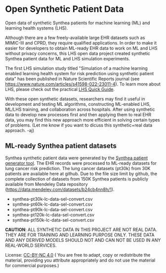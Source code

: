 # Open Synthetic Patient Data
Open data of synthetic Synthea patients for machine learning (ML) and learning health systems (LHS).

Although there are a few freely-available large EHR datasets such as MIMIC-III and CPRD, they require qualified applications. In order to make it easier for developers to obtain ML-ready EHR data to work on ML and LHS without privacy concerns, this LHS open data project created synthetic Synthea patient data for ML and LHS simulation experiments. 

The first LHS simulation study titled "Simulation of a machine learning enabled learning health system for risk prediction using synthetic patient data" has been published in Nature Scientific Reports journal (see https://www.nature.com/articles/s41598-022-23011-4). 
To learn more about LHS, please check out the practical [LHS Quick Guide](https://github.com/lhs-open/lhs-guide).

With these open synthetic datasets, researchers may find it useful in development and testing ML algorithms, constructing ML-enabled LHS, ML/LHS training, and collaboration across hospitals.  After using synthetic data to develop new processes first and then applying them to real EHR data, you may find this new approach more efficient in solving certain types of problems. (Let me know if you want to dicuss this synthetic+real data approach. -aj)   

## ML-ready Synthea patient datasets

Synthea synthetic patient data were generated by the [Synthea patient generator tool](https://github.com/synthetichealth/synthea). The EHR records were processed to ML-ready datasets for lung cancer risk prediction. The lung cancer datasets (pt30k) from 30K patients are available here at github. Due to the file size limit by github, the complete collection of datasets from 150K Synthea patients is publicly available from Mendeley Data repository (https://data.mendeley.com/datasets/b24cb4nn8h/1).  

  - synthea-pt30k-lc-data-sel-convert.csv
  - synthea-pt60k-lc-data-sel-convert.csv
  - synthea-pt90k-lc-data-sel-convert.csv
  - synthea-pt120k-lc-data-sel-convert.csv
  - synthea-pt150k-lc-data-sel-convert.csv

**CAUTION**: ALL SYNTHETIC DATA IN THIS PROJECT ARE NOT REAL DATA. THEY ARE FOR TRAINING AND LEARNING PURPOSE ONLY. THESE DATA AND ANY DERIVED MODELS SHOULD NOT AND CAN NOT BE USED IN ANY REAL-WORLD SERVICES. 

License: [CC-BY-NC 4.0](https://creativecommons.org/licenses/by-nc/4.0/) (
You are free to adapt, copy or redistribute the material, providing you attribute appropriately and do not use the material for commercial purposes.)
